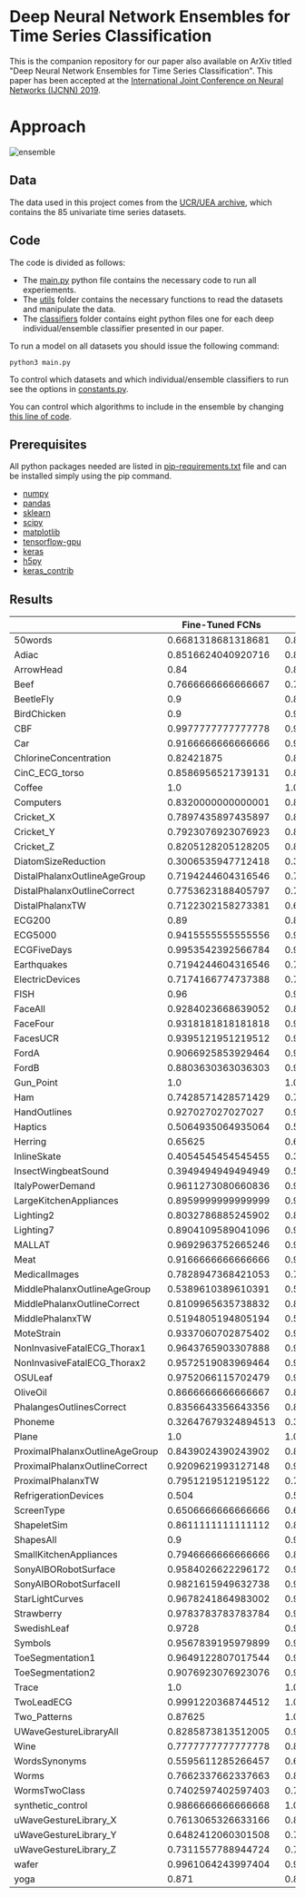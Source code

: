 # Deep Neural Network Ensembles for Time Series Classification
This is the companion repository for our paper also available on ArXiv titled "Deep Neural Network Ensembles for Time Series Classification". This paper has been accepted at the [International Joint Conference on Neural Networks (IJCNN) 2019](https://www.ijcnn.org/). 

# Approach
![ensemble](https://github.com/hfawaz/ijcnn19ensemble/blob/master/png/ensemble.png)

## Data 
The data used in this project comes from the [UCR/UEA archive](http://timeseriesclassification.com/TSC.zip), which contains the 85 univariate time series datasets. 

## Code 
The code is divided as follows: 
* The [main.py](https://github.com/hfawaz/ijcnn19ensemble/blob/master/src/main.py) python file contains the necessary code to run all experiements. 
* The [utils](https://github.com/hfawaz/ijcnn19ensemble/blob/master/src/utils/) folder contains the necessary functions to read the datasets and manipulate the data.
* The [classifiers](https://github.com/hfawaz/ijcnn19ensemble/tree/master/src/classifiers) folder contains eight python files one for each deep individual/ensemble classifier presented in our paper. 

To run a model on all datasets you should issue the following command: 
```
python3 main.py
```
To control which datasets and which individual/ensemble classifiers to run see the options in [constants.py](https://github.com/hfawaz/ijcnn19ensemble/blob/master/src/utils/constants.py).  

You can control which algorithms to include in the ensemble by changing [this line of code](https://github.com/hfawaz/ijcnn19ensemble/blob/cb822a0783ea6bd10359348f727b8fd81ae2c131/src/classifiers/nne.py#L35). 

## Prerequisites
All python packages needed are listed in [pip-requirements.txt](https://github.com/hfawaz/ijcnn19ensemble/blob/master/src/utils/pip-requirements.txt) file and can be installed simply using the pip command.

* [numpy](http://www.numpy.org/)  
* [pandas](https://pandas.pydata.org/)  
* [sklearn](http://scikit-learn.org/stable/)  
* [scipy](https://www.scipy.org/)  
* [matplotlib](https://matplotlib.org/)  
* [tensorflow-gpu](https://www.tensorflow.org/)  
* [keras](https://keras.io/)  
* [h5py](http://docs.h5py.org/en/latest/build.html)
* [keras_contrib](https://www.github.com/keras-team/keras-contrib.git)

## Results
|                                | Fine-Tuned FCNs     | NNE                | ALL                | ResNets             | 
|--------------------------------|---------------------|--------------------|--------------------|---------------------| 
| 50words                        | 0.6681318681318681  | 0.8                | 0.8                | 0.7714285714285715  | 
| Adiac                          | 0.8516624040920716  | 0.8516624040920716 | 0.8337595907928389 | 0.8363171355498721  | 
| ArrowHead                      | 0.84                | 0.8628571428571429 | 0.8628571428571429 | 0.8685714285714285  | 
| Beef                           | 0.7666666666666667  | 0.7666666666666667 | 0.8                | 0.7666666666666667  | 
| BeetleFly                      | 0.9                 | 0.85               | 0.85               | 0.85                | 
| BirdChicken                    | 0.9                 | 0.95               | 0.85               | 0.9                 | 
| CBF                            | 0.9977777777777778  | 0.9944444444444444 | 0.9855555555555556 | 0.9977777777777778  | 
| Car                            | 0.9166666666666666  | 0.95               | 0.8666666666666667 | 0.9333333333333332  | 
| ChlorineConcentration          | 0.82421875          | 0.8505208333333333 | 0.83984375         | 0.8549479166666667  | 
| CinC_ECG_torso                 | 0.8586956521739131  | 0.8971014492753623 | 0.9289855072463769 | 0.8355072463768116  | 
| Coffee                         | 1.0                 | 1.0                | 1.0                | 1.0                 | 
| Computers                      | 0.8320000000000001  | 0.836              | 0.716              | 0.836               | 
| Cricket_X                      | 0.7897435897435897  | 0.8205128205128205 | 0.7794871794871795 | 0.8153846153846154  | 
| Cricket_Y                      | 0.7923076923076923  | 0.8435897435897436 | 0.7871794871794872 | 0.8205128205128205  | 
| Cricket_Z                      | 0.8205128205128205  | 0.8384615384615385 | 0.7948717948717948 | 0.8205128205128205  | 
| DiatomSizeReduction            | 0.3006535947712418  | 0.3006535947712418 | 0.8856209150326797 | 0.3006535947712418  | 
| DistalPhalanxOutlineAgeGroup   | 0.7194244604316546  | 0.7266187050359713 | 0.7625899280575541 | 0.7338129496402878  | 
| DistalPhalanxOutlineCorrect    | 0.7753623188405797  | 0.7789855072463768 | 0.7789855072463768 | 0.7898550724637681  | 
| DistalPhalanxTW                | 0.7122302158273381  | 0.6546762589928058 | 0.6762589928057554 | 0.6618705035971223  | 
| ECG200                         | 0.89                | 0.89               | 0.92               | 0.88                | 
| ECG5000                        | 0.9415555555555556  | 0.9442222222222222 | 0.9451111111111112 | 0.9366666666666666  | 
| ECGFiveDays                    | 0.9953542392566784  | 0.9988385598141696 | 0.9965156794425089 | 0.9860627177700348  | 
| Earthquakes                    | 0.7194244604316546  | 0.7482014388489209 | 0.7482014388489209 | 0.7266187050359713  | 
| ElectricDevices                | 0.7174166774737388  | 0.7438723900920763 | 0.7302554791855791 | 0.7421864868369861  | 
| FISH                           | 0.96                | 0.9771428571428572 | 0.9371428571428572 | 0.9828571428571428  | 
| FaceAll                        | 0.9284023668639052  | 0.863905325443787  | 0.8390532544378698 | 0.8402366863905325  | 
| FaceFour                       | 0.9318181818181818  | 0.9545454545454546 | 0.9204545454545454 | 0.9545454545454546  | 
| FacesUCR                       | 0.9395121951219512  | 0.957560975609756  | 0.9551219512195122 | 0.9590243902439024  | 
| FordA                          | 0.9066925853929464  | 0.9369619550124966 | 0.9422382671480144 | 0.9255762288253264  | 
| FordB                          | 0.8803630363036303  | 0.929042904290429  | 0.9232673267326732 | 0.9216171617161716  | 
| Gun_Point                      | 1.0                 | 1.0                | 0.9933333333333332 | 0.9933333333333332  | 
| Ham                            | 0.7428571428571429  | 0.7523809523809524 | 0.7428571428571429 | 0.7809523809523811  | 
| HandOutlines                   | 0.927027027027027   | 0.9513513513513514 | 0.9378378378378378 | 0.9378378378378378  | 
| Haptics                        | 0.5064935064935064  | 0.525974025974026  | 0.5097402597402597 | 0.5324675324675324  | 
| Herring                        | 0.65625             | 0.609375           | 0.625              | 0.609375            | 
| InlineSkate                    | 0.4054545454545455  | 0.3836363636363636 | 0.38               | 0.38545454545454544 | 
| InsectWingbeatSound            | 0.3949494949494949  | 0.5974747474747475 | 0.6590909090909091 | 0.5272727272727272  | 
| ItalyPowerDemand               | 0.9611273080660836  | 0.9650145772594751 | 0.9689018464528668 | 0.9640427599611272  | 
| LargeKitchenAppliances         | 0.8959999999999999  | 0.9093333333333332 | 0.8320000000000001 | 0.8959999999999999  | 
| Lighting2                      | 0.8032786885245902  | 0.8032786885245902 | 0.7704918032786885 | 0.7868852459016393  | 
| Lighting7                      | 0.8904109589041096  | 0.9041095890410958 | 0.8356164383561644 | 0.8356164383561644  | 
| MALLAT                         | 0.9692963752665246  | 0.9692963752665246 | 0.9543710021321962 | 0.9739872068230278  | 
| Meat                           | 0.9166666666666666  | 0.95               | 0.9333333333333332 | 0.9666666666666668  | 
| MedicalImages                  | 0.7828947368421053  | 0.7973684210526316 | 0.8013157894736842 | 0.7842105263157895  | 
| MiddlePhalanxOutlineAgeGroup   | 0.5389610389610391  | 0.5909090909090909 | 0.6038961038961039 | 0.5909090909090909  | 
| MiddlePhalanxOutlineCorrect    | 0.8109965635738832  | 0.8350515463917526 | 0.8384879725085911 | 0.8350515463917526  | 
| MiddlePhalanxTW                | 0.5194805194805194  | 0.5194805194805194 | 0.551948051948052  | 0.4935064935064935  | 
| MoteStrain                     | 0.9337060702875402  | 0.9392971246006392 | 0.9345047923322684 | 0.9305111821086262  | 
| NonInvasiveFatalECG_Thorax1    | 0.9643765903307888  | 0.9638676844783716 | 0.9587786259541984 | 0.9501272264631044  | 
| NonInvasiveFatalECG_Thorax2    | 0.9572519083969464  | 0.9618320610687024 | 0.9653944020356234 | 0.9501272264631044  | 
| OSULeaf                        | 0.9752066115702479  | 0.987603305785124  | 0.7851239669421488 | 0.9834710743801652  | 
| OliveOil                       | 0.8666666666666667  | 0.8666666666666667 | 0.8666666666666667 | 0.8666666666666667  | 
| PhalangesOutlinesCorrect       | 0.8356643356643356  | 0.8426573426573427 | 0.8356643356643356 | 0.8496503496503497  | 
| Phoneme                        | 0.32647679324894513 | 0.3512658227848101 | 0.3090717299578059 | 0.34810126582278483 | 
| Plane                          | 1.0                 | 1.0                | 0.9904761904761904 | 1.0                 | 
| ProximalPhalanxOutlineAgeGroup | 0.8439024390243902  | 0.8487804878048779 | 0.8585365853658536 | 0.8536585365853658  | 
| ProximalPhalanxOutlineCorrect  | 0.9209621993127148  | 0.9175257731958762 | 0.9037800687285223 | 0.9209621993127148  | 
| ProximalPhalanxTW              | 0.7951219512195122  | 0.775609756097561  | 0.8097560975609757 | 0.7853658536585366  | 
| RefrigerationDevices           | 0.504               | 0.5306666666666666 | 0.5333333333333333 | 0.528               | 
| ScreenType                     | 0.6506666666666666  | 0.6213333333333333 | 0.5226666666666666 | 0.6213333333333333  | 
| ShapeletSim                    | 0.8611111111111112  | 0.8111111111111111 | 0.7055555555555556 | 0.9388888888888888  | 
| ShapesAll                      | 0.9                 | 0.9283333333333332 | 0.8916666666666667 | 0.92                | 
| SmallKitchenAppliances         | 0.7946666666666666  | 0.8213333333333334 | 0.7759999999999999 | 0.7893333333333333  | 
| SonyAIBORobotSurface           | 0.9584026622296172  | 0.9467554076539102 | 0.7803660565723793 | 0.961730449251248   | 
| SonyAIBORobotSurfaceII         | 0.9821615949632738  | 0.9769150052465896 | 0.8887722980062959 | 0.9811122770199372  | 
| StarLightCurves                | 0.9678241864983002  | 0.9792374939290918 | 0.9779018941233608 | 0.9737736765420106  | 
| Strawberry                     | 0.9783783783783784  | 0.9810810810810808 | 0.9756756756756756 | 0.9810810810810808  | 
| SwedishLeaf                    | 0.9728              | 0.9728             | 0.9616             | 0.9648              | 
| Symbols                        | 0.9567839195979899  | 0.9587939698492464 | 0.9105527638190954 | 0.9155778894472362  | 
| ToeSegmentation1               | 0.9649122807017544  | 0.9824561403508772 | 0.8157894736842105 | 0.9605263157894736  | 
| ToeSegmentation2               | 0.9076923076923076  | 0.9230769230769232 | 0.9307692307692308 | 0.9153846153846154  | 
| Trace                          | 1.0                 | 1.0                | 0.98               | 1.0                 | 
| TwoLeadECG                     | 0.9991220368744512  | 1.0                | 0.9771729587357332 | 1.0                 | 
| Two_Patterns                   | 0.87625             | 1.0                | 1.0                | 1.0                 | 
| UWaveGestureLibraryAll         | 0.8285873813512005  | 0.9226689000558348 | 0.9625907314349526 | 0.8715801228364043  | 
| Wine                           | 0.7777777777777778  | 0.8703703703703703 | 0.9074074074074074 | 0.8333333333333334  | 
| WordsSynonyms                  | 0.5595611285266457  | 0.6692789968652038 | 0.6896551724137931 | 0.6285266457680251  | 
| Worms                          | 0.7662337662337663  | 0.8181818181818182 | 0.6233766233766234 | 0.8311688311688312  | 
| WormsTwoClass                  | 0.7402597402597403  | 0.7792207792207793 | 0.6363636363636364 | 0.7792207792207793  | 
| synthetic_control              | 0.9866666666666668  | 1.0                | 1.0                | 1.0                 | 
| uWaveGestureLibrary_X          | 0.7613065326633166  | 0.8210496929089894 | 0.8327749860413177 | 0.7950865438302624  | 
| uWaveGestureLibrary_Y          | 0.6482412060301508  | 0.7319932998324958 | 0.7537688442211056 | 0.6867671691792295  | 
| uWaveGestureLibrary_Z          | 0.7311557788944724  | 0.7802903405918481 | 0.7741485203796762 | 0.7618648799553323  | 
| wafer                          | 0.9961064243997404  | 0.9983776768332252 | 0.9980532121998702 | 0.9990266060999352  | 
| yoga                           | 0.871               | 0.8933333333333333 | 0.8856666666666667 | 0.8816666666666667  | 

